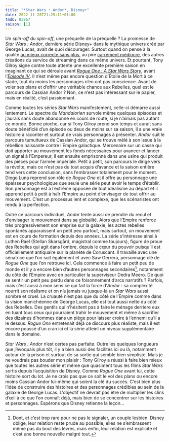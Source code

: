 ```yaml
---
title: "*Star Wars : Andor*, Disney+"
date: 2022-11-28T21:25:11+01:00
tmdb: 83867 
saison: [1]
---
```


Un *spin-off* du *spin-off*, une préquelle de la préquelle ? La promesse de *Star Wars : Andor*, dernière série Disney+ dans le mythique univers créé par George Lucas, avait de quoi décourager. Surtout quand on pense à la qualité [au mieux correcte sans plus](https://nicolasfurno.fr/serie/obi-wan-kenobi-disney+/), au pire [carrément médiocre](https://nicolasfurno.fr/serie/mandalorian-disney+-saison-2/), des autres créations du service de streaming dans ce même univers. Et pourtant, Tony Gilroy signe contre toute attente une excellente première saison en imaginant ce qui se déroule avant [*‌Rogue One : A Star Wars Story*](https://voiretmanger.fr/rogue-one-star-wars-story-edwards/), avant l’[*Épisode IV*](https://voiretmanger.fr/star-wars-episode-4-nouvel-espoir-lucas/). Il n’est même pas encore question d’Étoile de la Mort à ce stade, tout du moins les personnages n’en ont pas conscience. Avant de voler ses plans et d’offrir une véritable chance aux Rebelles, quel est le parcours de Cassian Andor ? Non, ce n’est pas intéressant sur le papier, mais en réalité, c’est passionnant. 

Comme toutes les séries *Star Wars* manifestement, celle-ci démarre aussi lentement. Le spectre du *Mandalorien* survole même quelques épisodes et j’aurais sans doute abandonné en cours de route, si je n’aimais pas autant ce monde. Bonne pioche, car si Tony Gilroy prend son temps et aurait sans doute bénéficié d’un épisode ou deux de moins sur sa saison, il a une vraie histoire à raconter et surtout de vrais personnages à présenter. *Andor* suit le parcours tumultueux de Cassian Andor, qui se trouve mêlé à son issue à la rébellion naissante contre l’Empire galactique. Mercenaire sur un casse qui doit apporter au mouvement les fonds nécessaires pour avancer et lancer un signal à l’Empereur, il est ensuite emprisonné dans une usine qui produit des pièces pour l’armée impériale. Petit à petit, son parcours le dirige vers la révolte, mais ce n’est pas du tout acquis d’avance et la saison entière tend vers cette conclusion, sans l’embrasser totalement pour le moment. Diego Luna reprend son rôle de *Rogue One* et il offre au personnage une épaisseur psychologique que seule une série peut avoir le temps d’établir. Son personnage est à l’extrême opposée de tout idéalisme au départ et il apprend petit à petit à haïr l’Empire au point d’envisager de tout offrir au mouvement. C’est un processus lent et complexe, que les scénaristes ont rendu à la perfection. 

Outre ce parcours individuel, *Andor* tente aussi de prendre du recul et d’envisager le mouvement dans sa globalité. Alors que l’Empire renforce très progressivement son emprise sur la galaxie, les actes rebelles spontanés apparaissent un petit peu partout, mais surtout, un mouvement est en cours de formation depuis des années. La série s’intéresse ainsi à Luthen Rael (Stellan Skarsgård, magistral comme toujours), figure de proue des Rebelles qui agit dans l’ombre, depuis le cœur du pouvoir puisqu’il est officiellement antiquaire sur la planète de Coruscant. Il travaille avec une sénatrice que l’on suit également et avec Saw Gerrera, personnage clé de *Rogue One* que l’on retrouve ici. Cela commence à faire un petit peu de monde et il y a encore bien d’autres personnages secondaires[^1], notamment du côté de l’Empire avec en particulier la superviseur Dedra Meero. De quoi se sentir un petit peu perdu dans ce foisonnement d’arcs narratifs ? Parfois, mais c’est aussi à mon sens ce qui fait la force d’*Andor* : sa complexité nourrit son réalisme et on n’a jamais vu jusque-là un *Star Wars* aussi sombre et cruel. La cruauté n’est pas que du côté de l’Empire comme dans la vision manichéenne de George Lucas, elle est tout aussi nette du côté des Rebelles. Des gentils qui n’hésitent pas à faire le ménage derrière eux en tuant tous ceux qui pourraient trahir le mouvement et même à sacrifier des dizaines d’hommes dans un piège pour laisser croire à l’ennemi qu’il a le dessus. *Rogue One* entretenait déjà ce discours plus réaliste, mais il est encore poussé d’un cran ici et la série atteint un niveau supplémentaire dans le domaine.

*Star Wars : Andor* n’est certes pas parfaite. Outre les quelques longueurs que j’évoquais plus tôt, il y a bien aussi des facilités ici ou là, notamment autour de la prison et surtout de sa sortie qui semble bien simpliste. Mais je ne voudrais pas bouder mon plaisir : Tony Gilroy a réussi à faire bien mieux que toutes les autres série et même que quasiment tous les films *Star Wars* sortis depuis l’acquisition de Disney. Comme *Rogue One* avant lui, cette histoire sort du lot. Je ne crois pas que ce soit le vol des plans ou encore moins Cassian Andor lui-même qui soient la clé du succès. C’est bien plus l’idée de construire des histoires et des personnages crédibles au sein de la galaxie de George Lucas. L’objectif ne devrait pas être de multiplier les clins d’œil à ce que l’on connaît déjà, mais bien de se concentrer sur les histoires et personnages. Espérons que Disney retienne la leçon…

[^1]: Dont, et c’est trop rare pour ne pas le signaler, un couple lesbien. Disney oblige, leur relation reste prude au possible, elles ne s’embrassent même pas du bout des lèvres, mais enfin, leur relation est explicite et c’est une bonne nouvelle malgré tout.